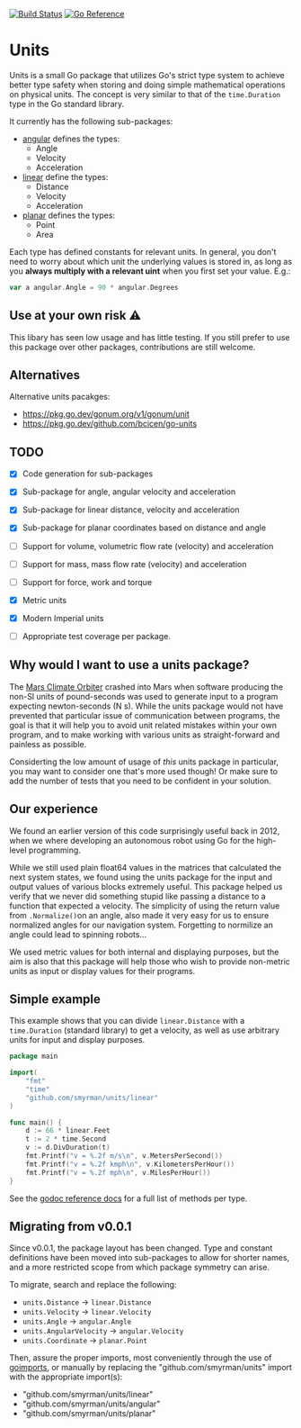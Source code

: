[![Build Status](https://travis-ci.org/smyrman/units.svg?branch=master)](https://travis-ci.org/smyrman/units)
[![Go Reference](https://pkg.go.dev/badge/github.com/smyrman/units.svg)](https://pkg.go.dev/github.com/smyrman/units)

# Units

Units is a small Go package that utilizes Go's strict type system to achieve better type safety when storing and doing simple mathematical operations on physical units. The concept is very similar to that of the `time.Duration` type in the Go standard library.

It currently has the following sub-packages:

- [angular](http://godoc.org/github.com/smyrman/units/angular) defines the types:
	- Angle
	- Velocity
	- Acceleration
- [linear](https://godoc.org/github.com/smyrman/units/linear) define the types:
	- Distance
	- Velocity
	- Acceleration
- [planar](https://godoc.org/github.com/smyrman/units/planar) defines the types:
	- Point
	- Area

Each type has defined constants for relevant units. In general, you don't need to worry about which unit the underlying values is stored in, as long as you **always multiply with a relevant uint** when you first set your value. E.g.:

```go
var a angular.Angle = 90 * angular.Degrees
```


## Use at your own risk ⚠️

This libary has seen low usage and has little testing. If you still prefer to use this package over other packages, contributions are still welcome.

## Alternatives

Alternative units pacakges:

- https://pkg.go.dev/gonum.org/v1/gonum/unit
- https://pkg.go.dev/github.com/bcicen/go-units

## TODO

- [x] Code generation for sub-packages
- [x] Sub-package for angle, angular velocity and acceleration
- [x] Sub-package for linear distance, velocity and acceleration
- [x] Sub-package for planar coordinates based on distance and angle
- [ ] Support for volume, volumetric flow rate (velocity) and acceleration
- [ ] Support for mass, mass flow rate (velocity) and acceleration
- [ ] Support for force, work and torque
- [x] Metric units
- [x] Modern Imperial units
- [ ] Appropriate test coverage per package.


## Why would I want to use a units package?

The [Mars Climate Orbiter](https://en.wikipedia.org/wiki/Mars_Climate_Orbiter) crashed into Mars when software producing the non-SI units of pound-seconds was used to generate input to a program expecting newton-seconds (N s). While the units package would not have prevented that particular issue of communication between programs, the goal is that it will help you to avoid unit related mistakes within your own program, and to make working with various units as straight-forward and painless as possible.

Considerting the low amount of usage of _this_ units package in particular, you may want to consider one that's more used though! Or make sure to add the number of tests that you need to be confident in your solution.

## Our experience

We found an earlier version of this code surprisingly useful back in 2012, when we where developing an autonomous robot using Go for the high-level programming.

While we still used plain float64 values in the matrices that calculated the next system states, we found using the units package for the input and output values of various blocks extremely useful. This package helped us verify that we never did something stupid like passing a distance to a function that expected a velocity. The simplicity of using the return value from `.Normalize()`on an angle, also made it very easy for us to ensure normalized angles for our navigation system. Forgetting to normilize an angle could lead to spinning robots...

We used metric values for both internal and displaying purposes, but the aim is also that this package will help those who wish to provide non-metric units as input or display values for their programs.

## Simple example

This example shows that you can divide `linear.Distance` with a `time.Duration` (standard library) to get a velocity, as well as use arbitrary units for input and display purposes.

```go
package main

import(
	"fmt"
	"time"
	"github.com/smyrman/units/linear"
)

func main() {
	d := 66 * linear.Feet
	t := 2 * time.Second
	v := d.DivDuration(t)
	fmt.Printf("v = %.2f m/s\n", v.MetersPerSecond())
	fmt.Printf("v = %.2f kmph\n", v.KilometersPerHour())
	fmt.Printf("v = %.2f mph\n", v.MilesPerHour())
}
```

See the [godoc reference docs](http://godoc.org/github.com/smyrman/units) for a full list of methods per type.

## Migrating from v0.0.1

Since v0.0.1, the package layout has been changed. Type and constant definitions have been moved into sub-packages to allow for shorter names, and a more restricted scope from which package symmetry can arise.

To migrate, search and replace the following:

- `units.Distance` -> `linear.Distance`
- `units.Velocity` -> `linear.Velocity`
- `units.Angle` -> `angular.Angle`
- `units.AngularVelocity` -> `angular.Velocity`
- `units.Coordinate` -> `planar.Point`

Then, assure the proper imports, most conveniently through the use of [goimports](https://godoc.org/golang.org/x/tools/cmd/goimports), or manually by replacing the "github.com/smyrman/units" import with the appropriate import(s):

- "github.com/smyrman/units/linear"
- "github.com/smyrman/units/angular"
- "github.com/smyrman/units/planar"
